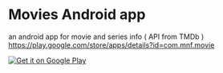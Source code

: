 # Movies Android app
an android app for movie and series info ( API from TMDb ) https://play.google.com/store/apps/details?id=com.mnf.movie

<a href='https://play.google.com/store/apps/details?id=com.mnf.movie&pcampaignid=MKT-Other-global-all-co-prtnr-py-PartBadge-Mar2515-1'><img alt='Get it on Google Play' src='https://play.google.com/intl/en_us/badges/images/generic/en_badge_web_generic.png'/></a>
